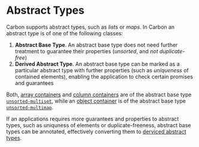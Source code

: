# Abstract Types

Carbon supports abstract types, such as *lists* or *maps*. In Carbon an abstract type is of one of the following classes:

1. **Abstract Base Type**. An abstract base type does not need further treatment to guarantee their properties (*unsorted*, and *not duplicate-free*)
2. **Derived Abstract Type**. An abstract base type can be marked as a particular abstract type with further properties (such as *uniqueness* of contained elements), enabling the application to check certain promises and guarantees

Both, [array containers](container-types/arrays.md) and [column containers](container-types/columns.md) are of the abstract base type [`unsorted-multiset`](abstract-base-types.md), while an [object container](container-types/objects.md) is of the abstract base type [`unsorted-multimap`](abstract-base-types.md). 

If an applications requires more guarantees and properties to abstract types, such as uniquness of elements or duplicate-freeness, abstract base types can be annotated, effectively converting them to [derviced abstract types](derived-abstract-types.md).